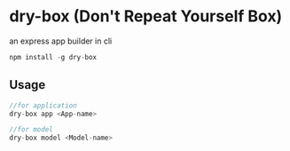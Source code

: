 # dry-box (Don't Repeat Yourself Box)
an express app builder in cli

```js
npm install -g dry-box
```

## Usage
```js
//for application
dry-box app <App-name>

//for model
dry-box model <Model-name>
```